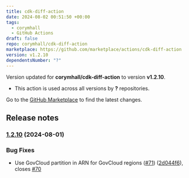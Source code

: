 ```yaml
---
title: cdk-diff-action
date: 2024-08-02 00:51:50 +00:00
tags:
  - corymhall
  - GitHub Actions
draft: false
repo: corymhall/cdk-diff-action
marketplace: https://github.com/marketplace/actions/cdk-diff-action
version: v1.2.10
dependentsNumber: "?"
---
```



Version updated for **corymhall/cdk-diff-action** to version **v1.2.10**.
- This action is used across all versions by **?** repositories.

Go to the [GitHub Marketplace](https://github.com/marketplace/actions/cdk-diff-action) to find the latest changes.

## Release notes


### [1.2.10](https://github.com/corymhall/cdk-diff-action/compare/v1.2.9...v1.2.10) (2024-08-01)


### Bug Fixes

* Use GovCloud partition in ARN for GovCloud regions ([#71](https://github.com/corymhall/cdk-diff-action/issues/71)) ([2d044f6](https://github.com/corymhall/cdk-diff-action/commit/2d044f68fdfb07caf15f1c2fbd907ea0a2927c56)), closes [#70](https://github.com/corymhall/cdk-diff-action/issues/70)

